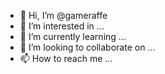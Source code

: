 - 👋 Hi, I’m @gameraffe
- 👀 I’m interested in ...
- 🌱 I’m currently learning ...
- 💞️ I’m looking to collaborate on ...
- 📫 How to reach me ...

<!---
gameraffe/gameraffe is a ✨ special ✨ repository because its `README.md` (this file) appears on your GitHub profile.
You can click the Preview link to take a look at your changes.
--->

